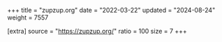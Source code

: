 +++
title = "zupzup.org"
date = "2022-03-22"
updated = "2024-08-24"
weight = 7557

[extra]
source = "https://zupzup.org/"
ratio = 100
size = 7
+++
